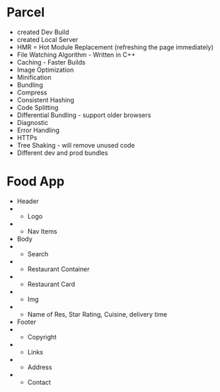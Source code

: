 # Parcel
- created Dev Build
- created Local Server
- HMR = Hot Module Replacement (refreshing the page immediately)
- File Watching Algorithm - Written in C++ 
- Caching - Faster Builds
- Image Optimization
- Minification
- Bundling
- Compress
- Consistent Hashing
- Code Splitting
- Differential Bundling - support older browsers
- Diagnostic
- Error Handling
- HTTPs
- Tree Shaking - will remove unused code
- Different dev and prod bundles


# Food App 
 * Header
 * - Logo
 * - Nav Items
 * Body
 * - Search
 * - Restaurant Container
 * - Restaurant Card
 *    - Img
 *    - Name of Res, Star Rating, Cuisine, delivery time
 * Footer
 * - Copyright
 * - Links
 * - Address
 * - Contact
 